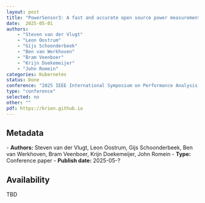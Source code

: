 ```yaml
---
layout: post
title: "PowerSensor3: A fast and accurate open source power measurement tool"
date:  2025-05-01
authors: 
    - "Steven van der Vlugt" 
    - "Leon Oostrum"
    - "Gijs Schoonderbeek"
    - "Ben van Werkhoven"
    - "Bram Veenboer"
    - "Krijn Doekemeijer" 
    - "John Romein"
categories: Kubernetes
status: Done
conference: "2025 IEEE International Symposium on Performance Analysis of Systems and Software (ISPASS)"
type: "conference"
selected: no
other: ""
pdf: https://krien.github.io
---
```


<h2>Metadata</h2>
- <b>Authors:</b> Steven van der Vlugt, Leon Oostrum, Gijs Schoonderbeek, Ben van Werkhoven, Bram Veenboer, Krijn Doekemeijer, John Romein
- <b>Type:</b> Conference paper
- <b>Publish date:</b> 2025-05-?

<h2>Availability</h2>
TBD
